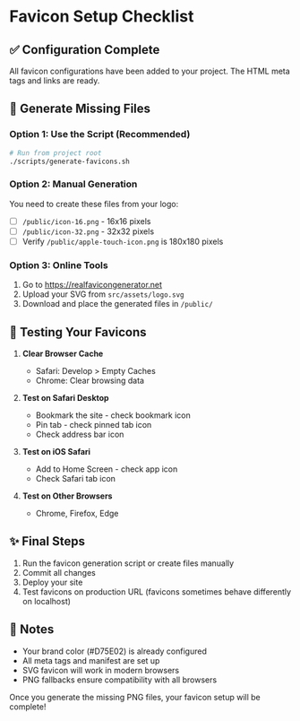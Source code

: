 # Favicon Setup Checklist

## ✅ Configuration Complete
All favicon configurations have been added to your project. The HTML meta tags and links are ready.

## 🔧 Generate Missing Files

### Option 1: Use the Script (Recommended)
```bash
# Run from project root
./scripts/generate-favicons.sh
```

### Option 2: Manual Generation
You need to create these files from your logo:
- [ ] `/public/icon-16.png` - 16x16 pixels
- [ ] `/public/icon-32.png` - 32x32 pixels
- [ ] Verify `/public/apple-touch-icon.png` is 180x180 pixels

### Option 3: Online Tools
1. Go to https://realfavicongenerator.net
2. Upload your SVG from `src/assets/logo.svg`
3. Download and place the generated files in `/public/`

## 🧪 Testing Your Favicons

1. **Clear Browser Cache**
   - Safari: Develop > Empty Caches
   - Chrome: Clear browsing data

2. **Test on Safari Desktop**
   - Bookmark the site - check bookmark icon
   - Pin tab - check pinned tab icon
   - Check address bar icon

3. **Test on iOS Safari**
   - Add to Home Screen - check app icon
   - Check Safari tab icon

4. **Test on Other Browsers**
   - Chrome, Firefox, Edge

## ✨ Final Steps

1. Run the favicon generation script or create files manually
2. Commit all changes
3. Deploy your site
4. Test favicons on production URL (favicons sometimes behave differently on localhost)

## 📝 Notes
- Your brand color (#D75E02) is already configured
- All meta tags and manifest are set up
- SVG favicon will work in modern browsers
- PNG fallbacks ensure compatibility with all browsers

Once you generate the missing PNG files, your favicon setup will be complete!

